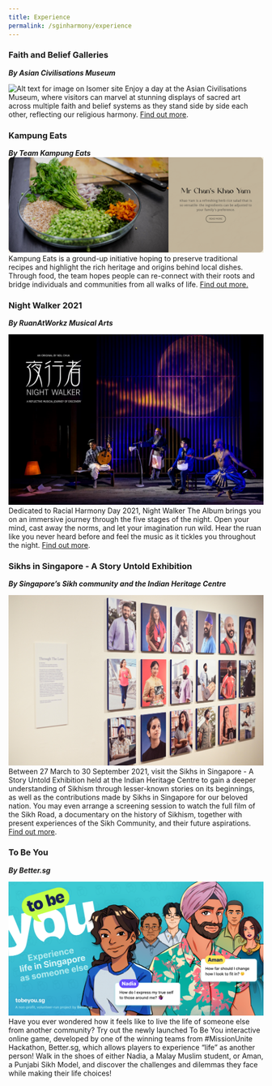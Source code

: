 ```yaml
---
title: Experience
permalink: /sginharmony/experience
---
```

### Faith and Belief Galleries
***By Asian Civilisations Museum***

![Alt text for image on Isomer site](/images/sginharmony/Ancient%20Religions.jpg)
Enjoy a day at the Asian Civilisations Museum, where visitors can marvel at stunning displays of sacred art across multiple faith and belief systems as they stand side by side each other, reflecting our religious harmony.  <a href="https://www.nhb.gov.sg/acm/galleries/ancient-religions" target="_blank">Find out more</a>.

### Kampung Eats
***By Team Kampung Eats***
![Alt text for image on Isomer site](/images/sginharmony/KPEK.PNG)
Kampung Eats is a ground-up initiative hoping to preserve traditional recipes and highlight the rich heritage and origins behind local dishes. Through food, the team hopes people can re-connect with their roots and bridge individuals and communities from all walks of life. <a href="https://www.kampungeats.com/" target="_blank">Find out more.</a>

### Night Walker 2021
***By RuanAtWorkz Musical Arts***

![Alt text for image on Isomer site](/images/sginharmony/Nightwalker1.png)
Dedicated to Racial Harmony Day 2021, Night Walker The Album brings you on an immersive journey through the five stages of the night. Open your mind, cast away the norms, and let your imagination run wild. Hear the ruan like you never heard before and feel the music as it tickles you throughout the night. <a href="https://www.ruanatworkz.com/nightwalkerthealbum" target="_blank">Find out more</a>.

### Sikhs in Singapore - A Story Untold Exhibition
***By Singapore’s Sikh community and the Indian Heritage Centre***

![Alt text for image on Isomer site](/images/sginharmony/SikhExhibition.JPG)
Between 27 March to 30 September 2021, visit the Sikhs in Singapore - A Story Untold Exhibition held at the Indian Heritage Centre to gain a deeper understanding of Sikhism through lesser-known stories on its beginnings, as well as the contributions made by Sikhs in Singapore for our beloved nation. You may even arrange a screening session to watch the full film of the Sikh Road, a documentary on the history of Sikhism, together with present experiences of the Sikh Community, and their future aspirations.  <a href="https://www.indianheritage.gov.sg/en/whats-on/exhibitions/detail/sikhs-in-singapore-a-story-untold" target="_blank">Find out more</a>.

### To Be You
***By Better.sg***

![Alt text for image on Isomer site](/images/sginharmony/TBY%20Promotional%20Key%20Visual.png)
Have you ever wondered how it feels like to live the life of someone else from another community? Try out the newly launched To Be You interactive online game, developed by one of the winning teams from #MissionUnite Hackathon, Better.sg, which allows players to experience “life” as another person! Walk in the shoes of either Nadia, a Malay Muslim student, or Aman, a Punjabi Sikh Model, and discover the challenges and dilemmas they face while making their life choices!
